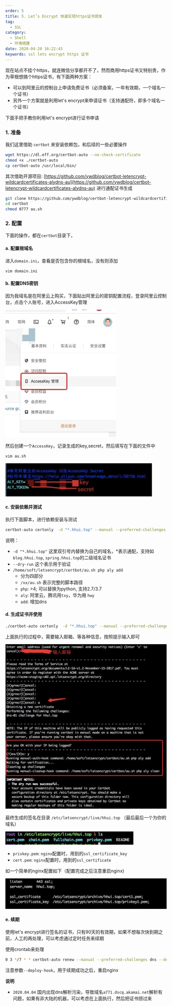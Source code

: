 ```yaml
---
order: 5
title: 5. Let’s Encrypt 快速实现https证书颁发
tag:
  - SSL
category:
  - Shell
  - 环境搭建
date: 2020-04-20 16:22:43
keywords: ssl lets encrypt https 证书
---
```


现在站点不挂个https，就连微信分享都开不了，然而商用https证书又特别贵，作为草根想搞个https证书，有下面两种方案：

- 可以到阿里云的控制台上申请免费证书（必须备案，一年有效期，一个域名一个证书）
- 另外一个方案就是利用let's encrypt来申请证书（支持通配符，即多个域名一个证书）


下面手把手教你利用let's encrypt进行证书申请

<!-- more -->

### 1. 准备

我们这里借助 `certbot` 来安装依赖包，和后续的一些必要操作

```bash
wget https://dl.eff.org/certbot-auto --no-check-certificate
chmod +x ./certbot-auto
cp certbot-auto /usr/local/bin/
```

其次借助开源项目: [https://github.com/ywdblog/certbot-letencrypt-wildcardcertificates-alydns-au](https://github.com/ywdblog/certbot-letencrypt-wildcardcertificates-alydns-au) 进行通配证书生成

```bash
git clone https://github.com/ywdblog/certbot-letencrypt-wildcardcertificates-alydns-au certbot
cd certbot
chmod 0777 au.sh
```

### 2. 配置

下面的操作，都在`certbot`目录下，

#### a. 配置根域名

进入`domain.ini`，查看是否包含你的根域名，没有则添加

```bash
vim domain.ini
```

#### b. 配置DNS密钥

因为我域名是在阿里云上购买，下面贴出阿里云的密钥配置流程，登录阿里云控制台，点击个人账号，进入AccessKey管理

![](/hexblog/imgs/200420/00.jpg)

然后创建一个`AccessKey`，记录生成的key,secret，然后填写在下面的文件中

```bash
vim au.sh
```

![](/hexblog/imgs/200420/01.jpg)


#### c. 安装依赖并测试

执行下面脚本，进行依赖安装与测试

```bash
certbot-auto certonly  -d "*.hhui.top" --manual --preferred-challenges dns --dry-run  --manual-auth-hook "/home/soft/letsencrypt/certbot/au.sh php aly add" --manual-cleanup-hook "/home/soft/letsencrypt/certbot/au.sh php aly clean"
```

说明：

- `-d "*.hhui.top"` 这里双引号内替换为自己的域名，*表示通配，支持如`blog.hhui.top`, `spring.hhui.top`的二级域名证书
- `--dry-run` 这个表示用于验证
- `/home/soft/letsencrypt/certbot/au.sh php aly add` 
  - 分为四部分
  - `/xx/au.sh` 表示完整的脚本路径
  - `php`: >4; 可以替换为python, 支持2.7/3.7
  - `aly`: 阿里云，腾讯用`txy`，华为用 `hwy`
  - `add`: 增加dns
  

#### d. 生成证书并使用

```bash
./certbot-auto certonly  -d "*.hhui.top" --manual --preferred-challenges dns  --manual-auth-hook "/home/soft/letsencrypt/certbot/au.sh php aly add" --manual-cleanup-hook "/home/soft/letsencrypt/certbot/au.sh php aly clean"
```

上面执行的过程中，需要输入邮箱、等各种信息，按照提示输入即可

![](/hexblog/imgs/200420/02.jpg)


最终生成的签名在目录 `/etc/letsencrypt/live/hhui.top` （最后最后一个为你的域名）

![](/hexblog/imgs/200420/03.jpg)


- `privkey.pem`: `nginx`配置时，用到的`ssl_certificate_key`
- `cert.pem`: `nginx`配置时，用到的`ssl_certificate`

如一个简单的nginx配置如下（配置完成之后注意重启nginx)

![](/hexblog/imgs/200420/04.jpg)

#### e. 续期

使用let's encrypt进行签名的证书，只有90天的有效期，如果不想每次快到期之前，人工的再处理，可以考虑通过定时任务来续期

使用crontab来处理

```bash
0 3 */7 * * certbot-auto renew --manual --preferred-challenges dns --deploy-hook  "/app/soft/nginx/sbin/nginx -s reload" --manual-auth-hook "/home/soft/letsencrypt/certbot/au.sh php aly add" --manual-cleanup-hook "/home/soft/letsencrypt/certbot/au.sh php aly clean"
```

注意参数`--deploy-hook`，用于续期成功之后，重启nginx

**说明**

- `2020.04.04` 国内出现dns解析污染，导致域名`a771.dscq.akamai.net`解析有问题，如果有非大陆的机器，可以考虑在上面执行，然后把证书捞过来
